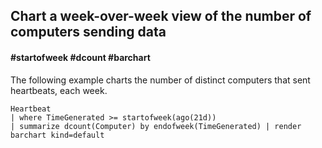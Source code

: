 ## Chart a week-over-week view of the number of computers sending data
#### #startofweek #dcount #barchart

The following example charts the number of distinct computers that sent heartbeats, each week.

```OQL
Heartbeat
| where TimeGenerated >= startofweek(ago(21d))
| summarize dcount(Computer) by endofweek(TimeGenerated) | render barchart kind=default
```